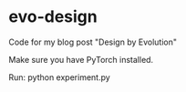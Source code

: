 # evo-design
Code for my blog post "Design by Evolution"

Make sure you have PyTorch installed.

Run:
python experiment.py